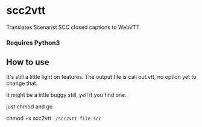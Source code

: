 # scc2vtt
Translates Scenarist SCC  closed captions to WebVTT 

### Requires Python3

## How to use

It's still a little light on features. 
The output file is call out.vtt, no option yet to change that. 

It might be a little buggy still, yell if you find one. 



just chmod and go

chmod +x scc2vtt
`
./scc2vtt file.scc
`
